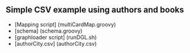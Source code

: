 ## Simple CSV example using authors and books
* [Mapping script] (multiCardMap.groovy)
* [schema] (schema.groovy)
* [graphloader script] (runDGL.sh)
* [authorCity.csv] (authorCity.csv)
